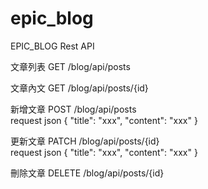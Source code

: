 # epic_blog

EPIC_BLOG Rest API

文章列表
GET /blog/api/posts  

文章內文
GET /blog/api/posts/{id}

新增文章
POST /blog/api/posts  
request json
{
  "title": "xxx",
  "content": "xxx"
}

更新文章
PATCH /blog/api/posts/{id}  
request json
{
  "title": "xxx",
  "content": "xxx"
}  

刪除文章
DELETE /blog/api/posts/{id}  

